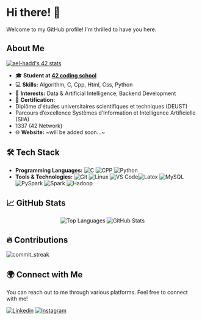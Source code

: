 # Hi there! 👋

Welcome to my GitHub profile! I'm thrilled to have you here.

## About Me

[![ael-hadd's 42 stats](https://badge.mediaplus.ma/green/haalouan)](https://profile.intra.42.fr/users/haalouan)
- 🎓 **Student at [42 coding school](https://www.42.fr/)**
- 💻 **Skills:** Algorithm, C, Cpp, Html, Css, Python
- 🌱 **Interests:** Data & Artificial Intelligence, Backend Development
- 📜 **Certification:**
- Diplôme d'études universitaires scientifiques et techniques (DEUST)
- Parcours d’excellence Systèmes d’Information et Intelligence Artificielle (SIIA)
- 1337 (42 Network)
- 🌐 **Website:** ~will be added soon...~

## 🛠️ Tech Stack

- **Programming Languages:**
  ![C](https://img.shields.io/badge/C-00599C?style=flat&logo=gnu-C&logoColor=white)
  ![CPP](https://img.shields.io/badge/CPP-3776AB?style=flat&logo=CPP&logoColor=white)
 ![Python](https://img.shields.io/badge/Python-00599C?style=flat&logo=gnu-Python&logoColor=white)
- **Tools & Technologies:**
  ![Git](https://img.shields.io/badge/Git-F05032?style=flat&logo=git&logoColor=white)
 ![Linux](https://img.shields.io/badge/Linux-FCC624?style=flat&logo=linux&logoColor=white)
 ![VS Code](https://img.shields.io/badge/VS%20Code-007ACC?style=flat)![Latex](https://img.shields.io/badge/Latex-007ACC?style=flat&logo=Latex&logoColor=white)
  ![MySQL](https://img.shields.io/badge/MySQL-007ACC?style=flat&logo=MySQL&logoColor=white) ![PySpark](https://img.shields.io/badge/PySpark-4E88B0?style=flat&logo=apache-spark&logoColor=white) ![Spark](https://img.shields.io/badge/Spark-ED1B24?style=flat&logo=apache-spark&logoColor=white) ![Hadoop](https://img.shields.io/badge/Hadoop-007ACC?style=flat&logo=apache-hadoop&logoColor=white)



## 📈 GitHub Stats

<div align="center">
  <img src="https://github-readme-stats.vercel.app/api/top-langs?username=haalouan&show_icons=true&locale=en&layout=compact&theme=dark&bg_color=000000&text_color=ffffff" alt="Top Languages" />
  <img src="https://github-readme-stats.vercel.app/api?username=haalouan&show_icons=true&locale=en&theme=dark&bg_color=000000" alt="GitHub Stats" />
</div>

## 🔥 Contributions
  ![commit_streak](https://github-readme-streak-stats.herokuapp.com/?user=haalouan&theme=dark&hide_border=false)  

## 🌍 Connect with Me

You can reach out to me through various platforms. Feel free to connect with me!

[![Linkedin](https://img.shields.io/badge/LinkedIn-0077B5?style=for-the-badge&logo=linkedin&logoColor=white)](https://www.linkedin.com/in/hatim-alouani-527617304/)
[![Instagram](https://img.shields.io/badge/Instagram-E4405F?style=for-the-badge&logo=instagram&logoColor=white)](https://instagram.com/hatim_alouani/)

<!--
**HatimAlouani/Cloneg7** is a ✨ special ✨ repository because its `README.md` (this file) appears on your GitHub profile.
You can click the Preview link to take a look at your changes.
-->
